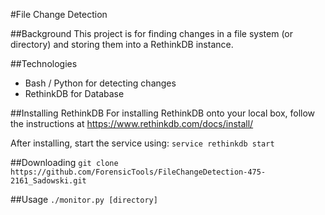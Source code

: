 #File Change Detection

##Background
This project is for finding changes in a file system (or directory) and storing them into a RethinkDB instance.

##Technologies
- Bash / Python for detecting changes
- RethinkDB for Database

##Installing RethinkDB
For installing RethinkDB onto your local box, follow the instructions at https://www.rethinkdb.com/docs/install/

After installing, start the service using:
```service rethinkdb start```

##Downloading
```git clone https://github.com/ForensicTools/FileChangeDetection-475-2161_Sadowski.git```

##Usage
```./monitor.py [directory]```
